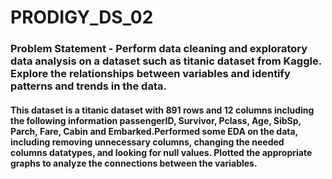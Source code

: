 # PRODIGY_DS_02
### Problem Statement - Perform data cleaning and exploratory data analysis on a dataset such as titanic dataset from Kaggle. Explore the relationships between variables and identify patterns and trends in the data.
#### This dataset is a titanic dataset with 891 rows and 12 columns including the following information passengerID, Survivor, Pclass, Age, SibSp, Parch, Fare, Cabin and Embarked.Performed some EDA on the data, including removing unnecessary columns, changing the needed columns datatypes, and looking for null values. Plotted the appropriate graphs to analyze the connections between the variables.
